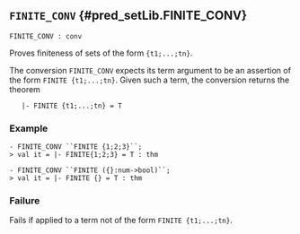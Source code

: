 ## `FINITE_CONV` {#pred_setLib.FINITE_CONV}


```
FINITE_CONV : conv
```



Proves finiteness of sets of the form `{t1;...;tn}`.


The conversion `FINITE_CONV` expects its term argument to be an assertion of
the form `FINITE {t1;...;tn}`. Given such a term, the conversion returns
the theorem
    
       |- FINITE {t1;...;tn} = T
    

### Example

    
    - FINITE_CONV ``FINITE {1;2;3}``;
    > val it = |- FINITE{1;2;3} = T : thm
    
    - FINITE_CONV ``FINITE ({}:num->bool)``;
    > val it = |- FINITE {} = T : thm
    

### Failure

Fails if applied to a term not of the form `FINITE {t1;...;tn}`.
